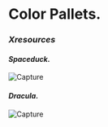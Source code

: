 # Color Pallets.

### ***Xresources***

#### ***Spaceduck.***

![Capture](https://user-images.githubusercontent.com/85412253/140913594-285fbb1d-3e62-4703-b3ad-52f746b5fde3.PNG)


#### ***Dracula.***

![Capture](https://user-images.githubusercontent.com/85412253/141883041-18d166d9-0789-4ba0-aae1-91058b3b2d57.PNG)
